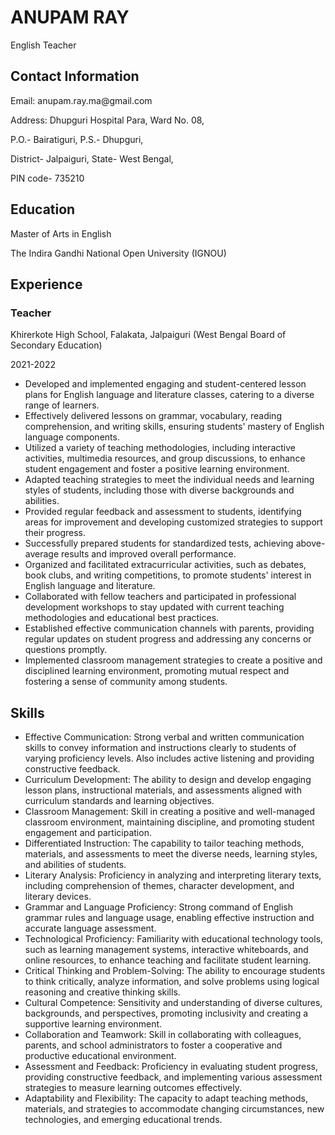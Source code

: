 <html lang="en">
<head>
  <meta charset="UTF-8">
  <meta name="viewport" content="width=device-width, initial-scale=1.0">
</head>
<body>
  <h1>ANUPAM RAY</h1>
  <p>English Teacher</p>

  <div class="section">
    <h2>Contact Information</h2>
    <p>Email: anupam.ray.ma@gmail.com</p>
    <p>Address: Dhupguri Hospital Para, Ward No. 08, <p>P.O.- Bairatiguri, P.S.- Dhupguri,</p> <p>District- Jalpaiguri, State- West Bengal,</p><p> PIN code- 735210</p></p>
  </div>

  <div class="section">
    <h2>Education</h2>
    <p>Master of Arts in English</p>
    <p>The Indira Gandhi National Open University (IGNOU)</p>
  </div>

  <div class="section">
    <h2>Experience</h2>
    <h3>Teacher</h3>
    <p>Khirerkote High School, Falakata, Jalpaiguri (West Bengal Board of Secondary Education)</p>
    <p>2021-2022</p>
    <ul>
      <li>Developed and implemented engaging and student-centered lesson plans for English language and literature classes, catering to a diverse range of learners.</li>
<li>Effectively delivered lessons on grammar, vocabulary, reading comprehension, and writing skills, ensuring students' mastery of English language components.</li>
<li>Utilized a variety of teaching methodologies, including interactive activities, multimedia resources, and group discussions, to enhance student engagement and foster a positive learning environment.</li>
<li>Adapted teaching strategies to meet the individual needs and learning styles of students, including those with diverse backgrounds and abilities.</li>
<li>Provided regular feedback and assessment to students, identifying areas for improvement and developing customized strategies to support their progress.</li>
<li>Successfully prepared students for standardized tests, achieving above-average results and improved overall performance.</li>
<li>Organized and facilitated extracurricular activities, such as debates, book clubs, and writing competitions, to promote students' interest in English language and literature.</li>
<li>Collaborated with fellow teachers and participated in professional development workshops to stay updated with current teaching methodologies and educational best practices.</li>
<li>Established effective communication channels with parents, providing regular updates on student progress and addressing any concerns or questions promptly.</li>
<li>Implemented classroom management strategies to create a positive and disciplined learning environment, promoting mutual respect and fostering a sense of community among students.</li>
    </ul>
  </div>

  <div class="section">
    <h2>Skills</h2>
    <ul>
      <li>Effective Communication: Strong verbal and written communication skills to convey information and instructions clearly to students of varying proficiency levels. Also includes active listening and providing constructive feedback.</li>
<li>Curriculum Development: The ability to design and develop engaging lesson plans, instructional materials, and assessments aligned with curriculum standards and learning objectives.</li>
<li>Classroom Management: Skill in creating a positive and well-managed classroom environment, maintaining discipline, and promoting student engagement and participation.</li>
<li>Differentiated Instruction: The capability to tailor teaching methods, materials, and assessments to meet the diverse needs, learning styles, and abilities of students.</li>
<li>Literary Analysis: Proficiency in analyzing and interpreting literary texts, including comprehension of themes, character development, and literary devices.</li>
<li>Grammar and Language Proficiency: Strong command of English grammar rules and language usage, enabling effective instruction and accurate language assessment.</li>
<li>Technological Proficiency: Familiarity with educational technology tools, such as learning management systems, interactive whiteboards, and online resources, to enhance teaching and facilitate student learning.</li>
<li>Critical Thinking and Problem-Solving: The ability to encourage students to think critically, analyze information, and solve problems using logical reasoning and creative thinking skills.</li>
<li>Cultural Competence: Sensitivity and understanding of diverse cultures, backgrounds, and perspectives, promoting inclusivity and creating a supportive learning environment.</li>
<li>Collaboration and Teamwork: Skill in collaborating with colleagues, parents, and school administrators to foster a cooperative and productive educational environment.</li>
<li>Assessment and Feedback: Proficiency in evaluating student progress, providing constructive feedback, and implementing various assessment strategies to measure learning outcomes effectively.</li>
<li>Adaptability and Flexibility: The capacity to adapt teaching methods, materials, and strategies to accommodate changing circumstances, new technologies, and emerging educational trends.</li>
    </ul>
  </div>
</body>
</html>
